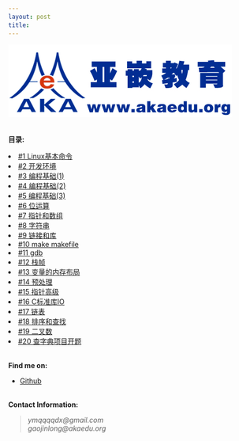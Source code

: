 ```yaml
---
layout: post
title:
---
```

<div align=”center“><img src="./images/akaedu.png" alt="akaedu" /></div>
<p><br /><b>目录:</b></p>
<li> <a href="/post/chapter_01.html">#1 Linux基本命令</a> </li>
<li> <a href="/post/chapter_02.html">#2 开发环境</a> </li>
<li> <a href="/post/chapter_03.html">#3 编程基础(1)</a> </li>
<li> <a href=".html">#4 编程基础(2)</a> </li>
<li> <a href=".html">#5 编程基础(3)</a> </li>
<li> <a href=".html">#6 位运算</a> </li>
<li> <a href=".html">#7 指针和数组</a> </li>
<li> <a href=".html">#8 字符串</a> </li>
<li> <a href=".html">#9 链接和库</a> </li>
<li> <a href=".html">#10 make makefile</a> </li>
<li> <a href=".html">#11 gdb</a> </li>
<li> <a href=".html">#12 栈帧</a> </li>
<li> <a href=".html">#13 变量的内存布局</a> </li>
<li> <a href=".html">#14 预处理</a> </li>
<li> <a href=".html">#15 指针高级</a> </li>
<li> <a href=".html">#16 C标准库IO</a> </li>
<li> <a href=".html">#17 链表</a> </li>
<li> <a href=".html">#18 排序和查找</a> </li>
<li> <a href=".html">#19 二叉数</a> </li>
<li> <a href=".html">#20 查字典项目开题</a> </li>
<p><br /><b>Find me on:</b></p>

<ul>

<li><a href="http://github.com/ymqqqqdx/">Github</a></li>

</ul>
<p><br /><b>Contact Information:</b></p>

<blockquote>
<p>
<em>ymqqqqdx@gmail.com</em><br>
<em>gaojinlong@akaedu.org</em>
</p>
</blockquote>


